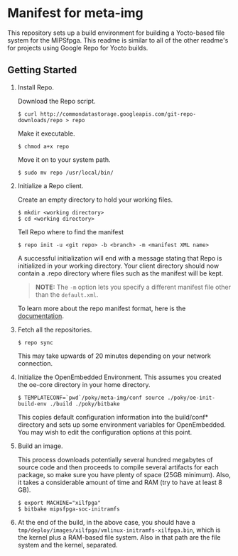 # Manifest for meta-img

This repository sets up a build environment for building a Yocto-based file system for the MIPSfpga.  This readme is similar to all of the other readme's for projects using Google Repo for Yocto builds.

## Getting Started

1.  Install Repo.

    Download the Repo script.

        $ curl http://commondatastorage.googleapis.com/git-repo-downloads/repo > repo

    Make it executable.

        $ chmod a+x repo

    Move it on to your system path.

        $ sudo mv repo /usr/local/bin/

2.  Initialize a Repo client.

    Create an empty directory to hold your working files.

        $ mkdir <working directory>
        $ cd <working directory>

    Tell Repo where to find the manifest

        $ repo init -u <git repo> -b <branch> -m <manifest XML name>
    
    A successful initialization will end with a message stating that Repo is
    initialized in your working directory. Your client directory should now
    contain a .repo directory where files such as the manifest will be kept.
    
    > **NOTE:** The `-m` option lets you specify a different manifest file other than the `default.xml`.

    To learn more about the repo manifest format, here is the [documentation](https://gerrit.googlesource.com/git-repo/+/master/docs/manifest-format.txt).

3.  Fetch all the repositories.

        $ repo sync

    This may take upwards of 20 minutes depending on your network connection.

4.  Initialize the OpenEmbedded Environment. This assumes you created the oe-core directory
    in your home directory.

        $ TEMPLATECONF=`pwd`/poky/meta-img/conf source ./poky/oe-init-build-env ./build ./poky/bitbake


    This copies default configuration information into the build/conf*
    directory and sets up some environment variables for OpenEmbedded.  You may
    wish to edit the configuration options at this point.
    
5.  Build an image.

    This process downloads potentially several hundred megabytes of source code and then proceeds to
    compile several artifacts for each package, so make sure you have plenty of space (25GB
    minimum). Also, it takes a considerable amount of time and RAM (try to have at least 8 GB).

        $ export MACHINE="xilfpga"
        $ bitbake mipsfpga-soc-initramfs

6.  At the end of the build, in the above case, you should have a `tmp/deploy/images/xilfpga/vmlinux-initramfs-xilfpga.bin`, which is the kernel plus a RAM-based file system.  Also in that path are the file system and the kernel, separated.
